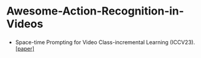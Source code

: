 # Awesome-Action-Recognition-in-Videos

###

- Space-time Prompting for Video Class-incremental Learning (ICCV23). [\[paper\]](https://openaccess.thecvf.com/content/ICCV2023/papers/Pei_Space-time_Prompting_for_Video_Class-incremental_Learning_ICCV_2023_paper.pdf)
